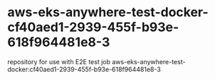# aws-eks-anywhere-test-docker-cf40aed1-2939-455f-b93e-618f964481e8-3
repository for use with E2E test job aws-eks-anywhere-test-docker:cf40aed1-2939-455f-b93e-618f964481e8-3
